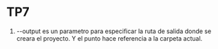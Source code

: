 # TP7

1) --output es un parametro para especificar la ruta de salida donde se creara el proyecto. Y el punto hace referencia a la carpeta actual. 